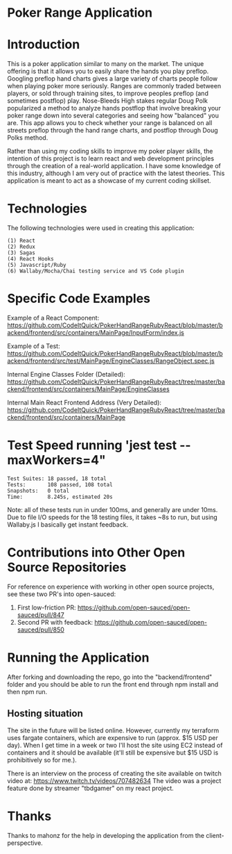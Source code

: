# Poker Range Application

# Introduction

This is a poker application similar to many on the market. The unique offering is that it allows you to easily
share the hands you play preflop. Googling preflop hand charts gives a large variety of charts people follow when
playing poker more seriously. Ranges are commonly traded between players, or sold through training sites, to improve
peoples preflop (and sometimes postflop) play. Nose-Bleeds High stakes regular Doug Polk popularized a method to analyze
hands postflop that involve breaking your poker range down into several categories and seeing how "balanced" you are.
This app allows you to check whether your range is balanced on all streets preflop through the hand range charts, and postflop
through Doug Polks method.

Rather than using my coding skills to improve my poker player skills, the intention of this project is to learn react and web development
principles through the creation of a real-world application. I have some knowledge of this industry, although I am very out of practice
with the latest theories. This application is meant to act as a showcase of my current coding skillset.

# Technologies

The following technologies were used in creating this application:

```
(1) React
(2) Redux
(3) Sagas
(4) React Hooks
(5) Javascript/Ruby
(6) Wallaby/Mocha/Chai testing service and VS Code plugin
```
# Specific Code Examples

Example of a React Component:
https://github.com/CodeItQuick/PokerHandRangeRubyReact/blob/master/backend/frontend/src/containers/MainPage/InputForm/index.js

Example of a Test:
https://github.com/CodeItQuick/PokerHandRangeRubyReact/blob/master/backend/frontend/src/test/MainPage/EngineClasses/RangeObject.spec.js

Internal Engine Classes Folder (Detailed):
https://github.com/CodeItQuick/PokerHandRangeRubyReact/tree/master/backend/frontend/src/containers/MainPage/EngineClasses

Internal Main React Frontend Address (Very Detailed):
https://github.com/CodeItQuick/PokerHandRangeRubyReact/tree/master/backend/frontend/src/containers/MainPage

# Test Speed running 'jest test --maxWorkers=4"

```
Test Suites: 18 passed, 18 total
Tests:       108 passed, 108 total
Snapshots:   0 total
Time:        8.245s, estimated 20s
```

Note: all of these tests run in under 100ms, and generally are under 10ms. Due to file I/O speeds for the 18 testing files, it takes ~8s to run, but using Wallaby.js I basically get instant feedback.

# Contributions into Other Open Source Repositories

For reference on experience with working in other open source projects, see these two PR's into open-sauced:

1. First low-friction PR: https://github.com/open-sauced/open-sauced/pull/847
1. Second PR with feedback: https://github.com/open-sauced/open-sauced/pull/850

# Running the Application

After forking and downloading the repo, go into the "backend/frontend" folder and you should be able to run the front end through npm install and then npm run.

## Hosting situation 

The site in the future will be listed online. However, currently my terraform uses fargate containers, which are expensive to run (approx. $15 USD per day). When I get time in a week or two I'll host the site using EC2 instead of containers and it should be available (it'll still be expensive but $15 USD is prohibitively so for me.).

There is an interview on the process of creating the site available on twitch video at: https://www.twitch.tv/videos/707482634
The video was a project feature done by streamer "tbdgamer" on my react project.

# Thanks
Thanks to mahonz for the help in developing the application from the client-perspective.
